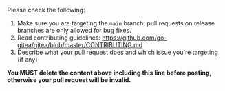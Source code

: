 Please check the following:

1. Make sure you are targeting the `main` branch, pull requests on release branches are only allowed for bug fixes.
2. Read contributing guidelines: https://github.com/go-gitea/gitea/blob/master/CONTRIBUTING.md
3. Describe what your pull request does and which issue you're targeting (if any)

**You MUST delete the content above including this line before posting, otherwise your pull request will be invalid.**
